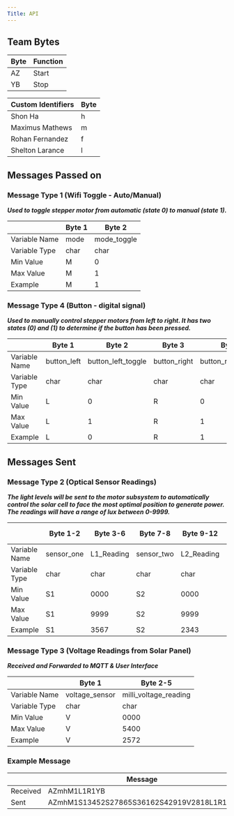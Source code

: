 ```yaml
---
Title: API
---
```

## Team Bytes
| Byte | Function |
|----|-------|
| AZ | Start |
| YB | Stop  |

| Custom Identifiers | Byte |
|-----|-----|
|Shon Ha| h |
|Maximus Mathews|m|
|Rohan Fernandez|f|
|Shelton Larance|l|

## Messages Passed on
### Message Type 1 (Wifi Toggle - Auto/Manual)

<b><i>Used to toggle stepper motor from automatic (state 0) to manual (state 1).</i></b>

|               | Byte 1      | Byte 2 |
|---------------|-------------|--------|
| Variable Name | mode | mode_toggle |  
| Variable Type | char    |  char| 
| Min Value     | M           |   0|
| Max Value     | M           |   1|
| Example       | M           |   1|   

### Message Type 4 (Button - digital signal)

<b><i>Used to manually control stepper motors from left to right. It has two states (0) and (1) to determine if the button has been pressed.</i></b>

|               | Byte 1      | Byte 2       | Byte 3      | Byte 4       |
|---------------|-------------|--------------|--------------|--------------|
| Variable Name | button_left | button_left_toggle | button_right | button_right_toggle |
| Variable Type | char         | char      | char         | char      |
| Min Value     | L           | 0            | R           | 0            |
| Max Value     | L           | 1            | R           | 1            | 
| Example       | L           | 0            | R           | 1            |

## Messages Sent
### Message Type 2 (Optical Sensor Readings)

<b><i>The light levels will be sent to the motor subsystem to automatically control the solar cell to face the most optimal position to generate power. The readings will have a range of lux between 0-9999.</i></b>

|               | Byte 1-2   | Byte 3-6   | Byte 7-8   | Byte 9-12  | Byte 13-14   | Byte 15-18 | Byte 19-20  | Byte 21-24 |
|---------------|------------|------------|------------|------------|--------------|------------|-------------|------------|
| Variable Name | sensor_one | L1_Reading | sensor_two | L2_Reading | sensor_three | L3_Reading | sensor_four | L4_Reading |
| Variable Type | char       | char      | char       | char      | char         | char      | char        | char      |
| Min Value     | S1         | 0000          | S2         | 0000          | S3           | 0000          | S4          | 0000          |
| Max Value     | S1         | 9999       | S2         | 9999       | S3           | 9999       | S4          | 9999       |
| Example       | S1         | 3567       | S2         | 2343       | S3           | 1232       | S4          | 2142       |


### Message Type 3 (Voltage Readings from Solar Panel)

<b><i>Received and Forwarded to MQTT & User Interface</i></b>

|               | Byte 1         | Byte 2-5        |
|---------------|----------------|-----------------|
| Variable Name | voltage_sensor | milli_voltage_reading |
| Variable Type | char           | char        |
| Min Value     | V              | 0000            |
| Max Value     | V              | 5400            |
| Example       | V              | 2572            |

### Example Message
|    | Message |
|-----|--------|
|Received| AZmhM1L1R1YB|
|Sent| AZmhM1S13452S27865S36162S42919V2818L1R1YB |
